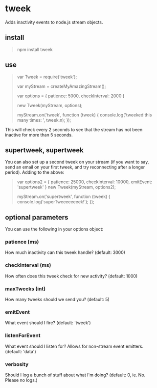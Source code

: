# tweek


Adds inactivity events to node.js stream objects.

## install

> npm install tweek

## use

> var Tweek = require('tweek');
>
> var myStream = createMyAmazingStream();
>
> var options = { patience: 5000, checkInterval: 2000 }
>
> new Tweek(myStream, options);
>
> myStream.on('tweek', function (tweek) {
>   console.log('tweeked this many times: ', tweek.n);
> });

This will check every 2 seconds to see that the stream has not been inactive for more than 5 seconds.

## supertweek, supertweek

You can also set up a second tweek on your stream (if you want to say, send an email on your first tweek, and try reconnecting after a longer period). Adding to the above:
> var options2 = { patience: 25000, checkInterval: 10000, emitEvent: 'supertweek' }
> new Tweek(myStream, options2);
>
> myStream.on('supertweek', function (tweek) {
> console.log('superTweeeeeeeek!');
>});

## optional parameters

You can use the following in your options object:

### patience (ms)

How much inactivity can this tweek handle? (default: 3000)

### checkInterval (ms)

How often does this tweek check for new activity? (default: 1000)

### maxTweeks (int)

How many tweeks should we send you? (default: 5)

### emitEvent

What event should I fire? (default: 'tweek')

### listenForEvent

What event should I listen for? Allows for non-stream event emitters. (default: 'data')

### verbosity

Should I log a bunch of stuff about what I'm doing? (default: 0, ie. No. Please no logs.)